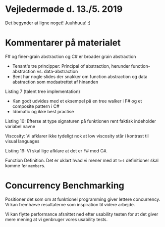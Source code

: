 # Vejledermøde d. 13./5. 2019

Det begynder at ligne noget! Juuhhuuu! :)

# Kommentarer på materialet

F# og finer-grain abstraction og C# er broader grain abstraction

- Tenant's tre principper: Principal of abstraction, herunder function-abstraction vs. data-abstraction
- Bent har nogle slides der snakker om function abstraction og data abstraction som modsatrettet af hinanden

Listing 7 (talent tree implementation)

- Kan godt udvides med et eksempel på en tree walker i F# og et composite pattern i C#
- Idomatic og ikke best practise

Listing 10: Efterse at type signaturen på funktionen rent faktisk indeholder variabel navne

Viscosity: Vi afklarer ikke tydeligt nok at low viscosity står i kontrast til visual languages

Listing 19: Vi skal lige afklare at det er F# mod C#.

Function Definition. Det er uklart hvad vi mener med at `let` definitioner skal komme før `member`s.

# Concurrency Benchmarking

Positioner det som om at funktionel programming giver lettere concurrency. Vi kan fremhæve resultaterne som inspiration til videre arbejde. 

Vi kan flytte performance afsnittet ned efter usability testen for at det giver mere mening at vi genbruger vores usability tests.